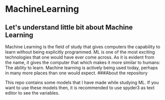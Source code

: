 # MachineLearning

## Let's understand little bit about Machine Learning

Machine Learning is the field of study that gives computers the capability to learn without being explicitly programmed. ML is one of the most exciting technologies that one would have ever come across. As it is evident from the name, it gives the computer that which makes it more similar to humans: The ability to learn. Machine learning is actively being used today, perhaps in many more places than one would expect.
###About the repository

This repo contains some models that I have made while studying ML. If you want to use these models then, it is recommended to use spyder3 as text editor to see the variables.
